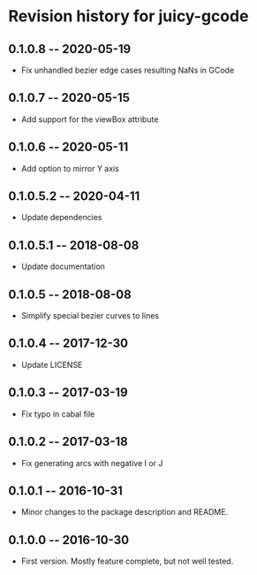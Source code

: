 # Revision history for juicy-gcode

## 0.1.0.8 -- 2020-05-19

- Fix unhandled bezier edge cases resulting NaNs in GCode

## 0.1.0.7 -- 2020-05-15

- Add support for the viewBox attribute

## 0.1.0.6 -- 2020-05-11

- Add option to mirror Y axis

## 0.1.0.5.2 -- 2020-04-11

- Update dependencies

## 0.1.0.5.1 -- 2018-08-08

- Update documentation

## 0.1.0.5 -- 2018-08-08

- Simplify special bezier curves to lines

## 0.1.0.4 -- 2017-12-30

- Update LICENSE

## 0.1.0.3 -- 2017-03-19

- Fix typo in cabal file

## 0.1.0.2 -- 2017-03-18

- Fix generating arcs with negative I or J

## 0.1.0.1 -- 2016-10-31

- Minor changes to the package description and README.

## 0.1.0.0 -- 2016-10-30

- First version. Mostly feature complete, but not well tested.
